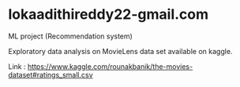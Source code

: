 # lokaadithireddy22-gmail.com
ML project (Recommendation system)


Exploratory data analysis on MovieLens data set available on kaggle.

Link : https://www.kaggle.com/rounakbanik/the-movies-dataset#ratings_small.csv
